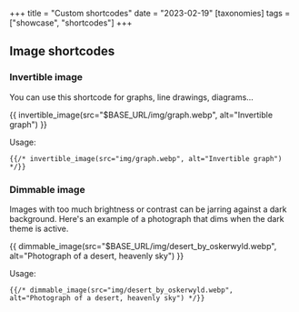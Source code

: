 +++
title = "Custom shortcodes"
date = "2023-02-19"
[taxonomies]
tags = ["showcase", "shortcodes"]
+++

## Image shortcodes

### Invertible image

You can use this shortcode for graphs, line drawings, diagrams…

{{ invertible_image(src="$BASE_URL/img/graph.webp", alt="Invertible graph") }}

Usage:

```
{{/* invertible_image(src="img/graph.webp", alt="Invertible graph") */}}
```

### Dimmable image

Images with too much brightness or contrast can be jarring against a dark background. Here's an example of a photograph that dims when the dark theme is active.

{{ dimmable_image(src="$BASE_URL/img/desert_by_oskerwyld.webp", alt="Photograph of a desert, heavenly sky") }}

Usage:

```
{{/* dimmable_image(src="img/desert_by_oskerwyld.webp", alt="Photograph of a desert, heavenly sky") */}}
```
